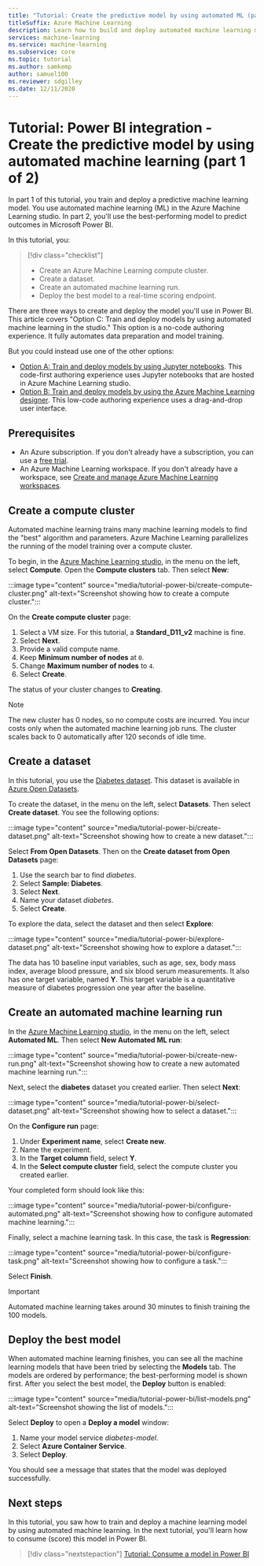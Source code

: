 ```yaml
---
title: "Tutorial: Create the predictive model by using automated ML (part 1 of 2)"
titleSuffix: Azure Machine Learning
description: Learn how to build and deploy automated machine learning models so you can use the best model to predict outcomes in Microsoft Power BI.
services: machine-learning
ms.service: machine-learning
ms.subservice: core
ms.topic: tutorial
ms.author: samkemp
author: samuel100
ms.reviewer: sdgilley
ms.date: 12/11/2020
---
```


# Tutorial: Power BI integration - Create the predictive model by using automated machine learning (part 1 of 2)

In part 1 of this tutorial, you train and deploy a predictive machine learning model. You use automated machine learning (ML) in the Azure Machine Learning studio.  In part 2, you'll use the best-performing model to predict outcomes in Microsoft Power BI.

In this tutorial, you:

> [!div class="checklist"]
> * Create an Azure Machine Learning compute cluster.
> * Create a dataset.
> * Create an automated machine learning run.
> * Deploy the best model to a real-time scoring endpoint.


There are three ways to create and deploy the model you'll use in Power BI.  This article covers "Option C: Train and deploy models by using automated machine learning in the studio."  This option is a no-code authoring experience. It fully automates data preparation and model training. 

But you could instead use one of the other options:

* [Option A: Train and deploy models by using Jupyter notebooks](tutorial-power-bi-custom-model.md). This code-first authoring experience uses Jupyter notebooks that are hosted in Azure Machine Learning studio.
* [Option B: Train and deploy models by using the Azure Machine Learning designer](tutorial-power-bi-designer-model.md). This low-code authoring experience uses a drag-and-drop user interface.

## Prerequisites

- An Azure subscription. If you don't already have a subscription, you can use a [free trial](https://aka.ms/AMLFree). 
- An Azure Machine Learning workspace. If you don't already have a workspace, see [Create and manage Azure Machine Learning workspaces](./how-to-manage-workspace.md#create-a-workspace).

## Create a compute cluster

Automated machine learning trains many machine learning models to find the "best" algorithm and parameters. Azure Machine Learning parallelizes the running of the model training over a compute cluster.

To begin, in the [Azure Machine Learning studio](https://ml.azure.com), in the menu on the left, select **Compute**. Open the **Compute clusters** tab. Then select **New**:

:::image type="content" source="media/tutorial-power-bi/create-compute-cluster.png" alt-text="Screenshot showing how to create a compute cluster.":::

On the **Create compute cluster** page:

1. Select a VM size. For this tutorial, a **Standard_D11_v2** machine is fine.
1. Select **Next**.
1. Provide a valid compute name.
1. Keep **Minimum number of nodes** at `0`.
1. Change **Maximum number of nodes** to `4`.
1. Select **Create**.

The status of your cluster changes to **Creating**.

>[!NOTE]
> The new cluster has 0 nodes, so no compute costs are incurred. You incur costs only when the automated machine learning job runs. The cluster scales back to 0 automatically after 120 seconds of idle time.


## Create a dataset

In this tutorial, you use the [Diabetes dataset](https://www4.stat.ncsu.edu/~boos/var.select/diabetes.html). This dataset is available in [Azure Open Datasets](https://azure.microsoft.com/services/open-datasets/).

To create the dataset, in the menu on the left, select **Datasets**. Then select **Create dataset**. You see the following options:

:::image type="content" source="media/tutorial-power-bi/create-dataset.png" alt-text="Screenshot showing how to create a new dataset.":::

Select **From Open Datasets**. Then on the **Create dataset from Open Datasets** page:

1. Use the search bar to find *diabetes*.
1. Select **Sample: Diabetes**.
1. Select **Next**.
1. Name your dataset *diabetes*.
1. Select **Create**.

To explore the data, select the dataset and then select **Explore**:

:::image type="content" source="media/tutorial-power-bi/explore-dataset.png" alt-text="Screenshot showing how to explore a dataset.":::

The data has 10 baseline input variables, such as age, sex, body mass index, average blood pressure, and six blood serum measurements. It also has one target variable, named **Y**. This target variable is a quantitative measure of diabetes progression one year after the baseline.

## Create an automated machine learning run

In the [Azure Machine Learning studio](https://ml.azure.com), in the menu on the left, select **Automated ML**. Then select **New Automated ML run**:

:::image type="content" source="media/tutorial-power-bi/create-new-run.png" alt-text="Screenshot showing how to create a new automated machine learning run.":::

Next, select the **diabetes** dataset you created earlier. Then select **Next**:

:::image type="content" source="media/tutorial-power-bi/select-dataset.png" alt-text="Screenshot showing how to select a dataset.":::
 
On the **Configure run** page:

1. Under **Experiment name**, select **Create new**.
1. Name the experiment.
1. In the **Target column** field, select **Y**.
1. In the **Select compute cluster** field, select the compute cluster you created earlier. 

Your completed form should look like this:

:::image type="content" source="media/tutorial-power-bi/configure-automated.png" alt-text="Screenshot showing how to configure automated machine learning.":::

Finally, select a machine learning task. In this case, the task is **Regression**:

:::image type="content" source="media/tutorial-power-bi/configure-task.png" alt-text="Screenshot showing how to configure a task.":::

Select **Finish**.

> [!IMPORTANT]
> Automated machine learning takes around 30 minutes to finish training the 100 models.

## Deploy the best model

When automated machine learning finishes, you can see all the machine learning models that have been tried by selecting the **Models** tab. The models are ordered by performance; the best-performing model is shown first. After you select the best model, the **Deploy** button is enabled:

:::image type="content" source="media/tutorial-power-bi/list-models.png" alt-text="Screenshot showing the list of models.":::

Select **Deploy** to open a **Deploy a model** window:

1. Name your model service *diabetes-model*.
1. Select **Azure Container Service**.
1. Select **Deploy**.

You should see a message that states that the model was deployed successfully.

## Next steps

In this tutorial, you saw how to train and deploy a machine learning model by using automated machine learning. In the next tutorial, you'll learn how to consume (score) this model in Power BI.

> [!div class="nextstepaction"]
> [Tutorial: Consume a model in Power BI](/power-bi/connect-data/service-aml-integrate?context=azure/machine-learning/context/ml-context)
